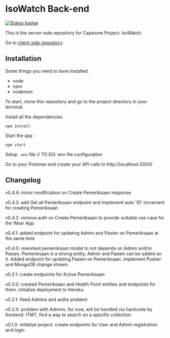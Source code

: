 # IsoWatch Back-end

[![Status badge](https://img.shields.io/badge/status-development-blue.svg)](https://shields.io/)

This is the server-side repository for Capstone Project: IsoWatch.

Go to [client-side repository](https://github.com/aditydcp/isowatch-frontend).

## Installation

Some things you need to have installed:

- node
- npm
- nodemon

To start, clone this repository and go to the project directory in your terminal.

Install all the dependencies

    npm install

Start the app

    npm start

Setup <code>.env</code> file
// TO DO: env file configuration

Go to your Postman and create your API calls to http://localhost:3000/

## Changelog

v0.4.4: minor modification on Create Pemeriksaan response

v0.4.3: add Get all Pemeriksaan endpoint and implement auto 'ID' increment for creating Pemeriksaan

v0.4.2: remove auth on Create Pemeriksaan to provide suitable use case for the Wear App

v0.4.1: added endpoint for updating Admin and Pasien on Pemeriksaan at the same time

v0.4.0: reworked pemeriksaan model to not depends on Admin and/or Pasien. Pemeriksaan is a strong entity, Admin and Pasien can be added on it. Added endpoint for updating Pasien on Pemeriksaan. implement Pusher and MongoDB change stream.

v0.3.1: create endpoints for Active Pemeriksaan

v0.3.0: created Pemeriksaan and Health Point entities and endpoints for them. Initialize deployment to Heroku.

v0.2.1: fixed Admins and auths problem

v0.2.0: problem with Admins. for now, will be handled via hardcode by frontend. ITMT, find a way to search on a specific collection

v0.1.0: initialize project. create endpoints for User and Admin registration and login